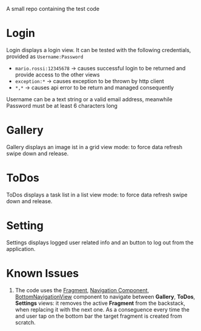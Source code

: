 A small repo containing the test code
# Login
Login displays a login view. It can be tested with the following credentials, provided as `Username:Password`
- `mario.rossi:12345678` -> causes successful login to be returned and provide access to the other views
- `exception:*` -> causes exception to be thrown by http client
- `*,*` -> causes api error to be return and managed consequently

Username can be a text string or a valid email address, meanwhile Password must be at least 6 characters long

# Gallery
Gallery displays an image ist in a grid view mode: to force data refresh swipe down and release.

# ToDos
ToDos displays a task list in a list view mode: to force data refresh swipe down and release.

# Setting
Settings displays logged user related info and an button to log out from the application.

# Known Issues
1. The code uses the [Fragment](https://developer.android.com/reference/androidx/fragment/app/Fragment), [Navigation Component](https://developer.android.com/guide/navigation/), [BottomNavigationView](https://developer.android.com/reference/com/google/android/material/bottomnavigation/BottomNavigationView) component to navigate between __Gallery__, __ToDos__, __Settings__ views: it removes the active __Fragment__ from the backstack, when replacing it with the next one. As a conseguence every time the and user tap on the bottom bar the target fragment is created from scratch.
